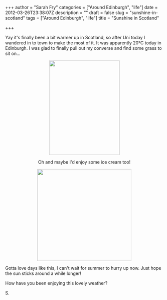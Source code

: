 +++
author = "Sarah Fry"
categories = ["Around Edinburgh", "life"]
date = 2012-03-26T23:38:07Z
description = ""
draft = false
slug = "sunshine-in-scotland"
tags = ["Around Edinburgh", "life"]
title = "Sunshine in Scotland"

+++


Yay it's finally been a bit warmer up in Scotland, so after Uni today I wandered in to town to make the most of it. It was apparently 20°C today in Edinburgh. I was glad to finally pull out my converse and find some grass to sit on...
<p style="text-align: center;"><a href="http://sweetaspi.co.uk/content/images/2012/03/IMG_20120326_172241.jpg"><img class="size-medium wp-image-463 aligncenter" title="myconverse" src="http://sweetaspi.co.uk/content/images/2012/03/IMG_20120326_172241-225x300.jpg" alt="" width="225" height="300" /></a></p>
<p style="text-align: center;">Oh and maybe I'd enjoy some ice cream too!</p>
<p style="text-align: center;"><a href="http://sweetaspi.co.uk/content/images/2012/03/IMGP2640-001.jpg"><img class="aligncenter size-medium wp-image-467" title="icecream" src="http://sweetaspi.co.uk/content/images/2012/03/IMGP2640-001-300x292.jpg" alt="" width="300" height="292" /></a></p>
<p style="text-align: left;">Gotta love days like this, I can't wait for summer to hurry up now. Just hope the sun sticks around a while longer!</p>
<p style="text-align: left;">How have you been enjoying this lovely weather?</p>
<p style="text-align: left;">S.</p>

